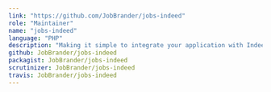 ```yaml
---
link: "https://github.com/JobBrander/jobs-indeed"
role: "Maintainer"
name: "jobs-indeed"
language: "PHP"
description: "Making it simple to integrate your application with Indeed Jobs API"
github: JobBrander/jobs-indeed
packagist: JobBrander/jobs-indeed
scrutinizer: JobBrander/jobs-indeed
travis: JobBrander/jobs-indeed
---
```

